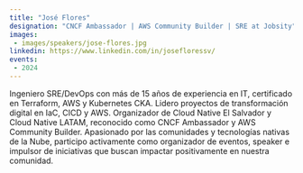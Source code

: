 ```yaml
---
title: "José Flores"
designation: "CNCF Ambassador | AWS Community Builder | SRE at Jobsity"
images:
 - images/speakers/jose-flores.jpg
linkedin: https://www.linkedin.com/in/josefloressv/
events:
 - 2024
---
```


Ingeniero SRE/DevOps con más de 15 años de experiencia en IT, certificado en Terraform, AWS y Kubernetes CKA. Lidero proyectos de transformación digital en IaC, CICD y AWS. Organizador de Cloud Native El Salvador y Cloud Native LATAM, reconocido como CNCF Ambassador y AWS Community Builder. Apasionado por las comunidades y tecnologías nativas de la Nube, participo activamente como organizador de eventos, speaker e impulsor de iniciativas que buscan impactar positivamente en nuestra comunidad.